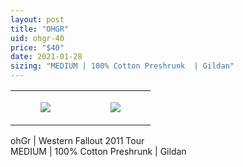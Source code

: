 ```yaml
---
layout: post
title: "OHGR"
uid: ohgr-40
price: "$40"
date: 2021-01-28
sizing: "MEDIUM | 100% Cotton Preshrunk  | Gildan"
---
```




<table style="width:100%;"><tr><td style="vertical-align:top;">
      <figure class="tmblr-full" data-orig-height="2048" data-orig-width="1365" data-orig-src="https://concertshirts.netlify.app/shirts/0427/0427-01.jpg"><img src="https://64.media.tumblr.com/6912cadba8503b15c1d5367bdbf6b4cd/d064e67fb6b1d832-b5/s540x810/6bcd2838ac5fd6d03290e01d251c7ef0ff851971.jpg" data-orig-height="2048" data-orig-width="1365" data-orig-src="https://concertshirts.netlify.app/shirts/0427/0427-01.jpg"/></figure></td>
    <td style="vertical-align:top;">
      <figure class="tmblr-full" data-orig-height="2048" data-orig-width="1365" data-orig-src="https://concertshirts.netlify.app/shirts/0427/0427-02.jpg"><img src="https://64.media.tumblr.com/8496c7808814b0c799639790bda57d2e/d064e67fb6b1d832-85/s540x810/6d015068a79fab09857a99dfde40a1b93fdc6437.jpg" data-orig-height="2048" data-orig-width="1365" data-orig-src="https://concertshirts.netlify.app/shirts/0427/0427-02.jpg"/></figure></td>
  </tr></table><p>
  ohGr | Western Fallout 2011 Tour<br/>MEDIUM | 100% Cotton Preshrunk | Gildan
</p>

